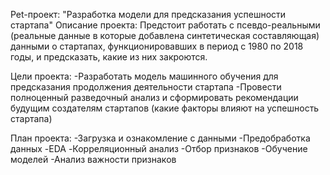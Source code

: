Pet-проект: "Разработка модели для предсказания успешности стартапа"
Описание проекта: Предстоит работать с псевдо-реальными (реальные данные в которые добавлена синтетическая составляющая) данными о стартапах, функционировавших в период с 1980 по 2018 годы, и предсказать, какие из них закроются.

Цели проекта:
-Разработать модель машинного обучения для предсказания продолжения деятельности стартапа
-Провести полноценный разведочный анализ и сформировать рекомендации будущим создателям стартапов (какие факторы влияют на успешность стартапа)

План проекта:
-Загрузка и ознакомление с данными
-Предобработка данных
-EDA
-Корреляционный анализ
-Отбор признаков
-Обучение моделей
-Анализ важности признаков
